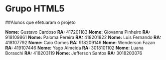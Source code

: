 # Grupo HTML5

##Alunos que efetuaram o projeto

**Nome:** Gustavo Cardoso **RA:** 417201183
**Nome:** Giovanna Pinheiro **RA:** 918109861
**Nome:** Paloma Pereira **RA:** 418201822
**Nome:** Luis Fernando **RA:** 418107792
**Nome:** Caio Gomes    **RA:** 918209146
**Nome:** Wenderson Fazan **RA:** 419107446
**Nome:** Yago Almeida **RA:** 3018101102
**Nome:** Luana Boraschi **RA:** 418203119
**Nome:** Jefferson Santos **RA:** 3018203076
